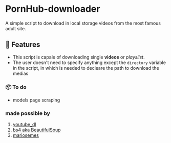 # PornHub-downloader

A simple script to download in local storage videos from the most famous adult site.

## 💊 Features

- This script is capale of downloading single **videos** or *playslist*. 
- The user doesn't need to specify anything except the `directory` variable in the script, in which is needed to decleare the path to download the medias

### 📦 To do

- models page scraping

### made possible by
1) [youtube_dl](https://github.com/ytdl-org/youtube-dl)
2) [bs4 aka BeautifulSoup](https://www.crummy.com/software/BeautifulSoup/)
3) [mariosemes](https://github.com/mariosemes)
